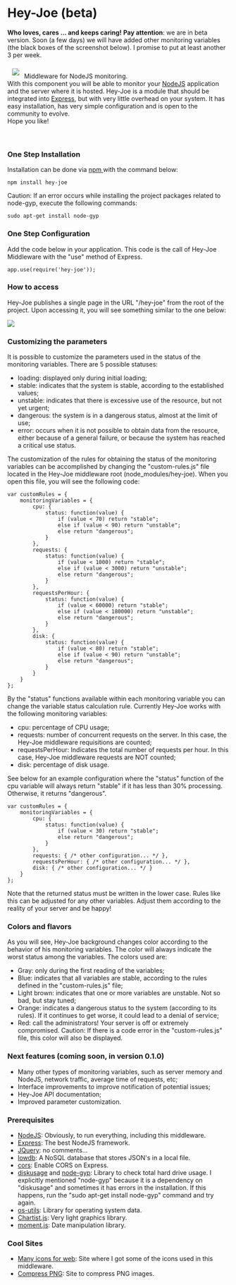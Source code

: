 # Hey-Joe (beta)
**Who loves, cares ... and keeps caring!**
**Pay attention**: we are in beta version. Soon (a few days) we will have added other monitoring variables (the black boxes of the screenshot below). I promise to put at least another 3 per week.
<br>

<a href="https://github.com/lgapontes/hey-joe"><img src="http://linu.com.br/hey-joe/logo-readme-git.png"  align="left" hspace="11" vspace="8"></a>

<br>
Middleware for NodeJS monitoring.
<br>
With this component you will be able to monitor your <a href="https://nodejs.org/en/">NodeJS</a> application and the server where it is hosted. Hey-Joe is a module that should be integrated into <a href="https://www.npmjs.com/package/express">Express</a>, but with very little overhead on your system. It has easy installation, has very simple configuration and is open to the community to evolve.
<br>
Hope you like!
<br><br><br>


### One Step Installation
Installation can be done via <a href="https://www.npmjs.com/"> npm </a> with the command below:

```
npm install hey-joe
```

Caution: If an error occurs while installing the project packages related to node-gyp, execute the following commands:

```
sudo apt-get install node-gyp
```

### One Step Configuration
Add the code below in your application. This code is the call of Hey-Joe Middleware with the "use" method of Express.

```
app.use(require('hey-joe'));
```

### How to access
Hey-Joe publishes a single page in the URL "/hey-joe" from the root of the project. Upon accessing it, you will see something similar to the one below:

<img src="http://linu.com.br/hey-joe/screenshot-0.0.9.png" />


### Customizing the parameters
It is possible to customize the parameters used in the status of the monitoring variables. There are 5 possible statuses:

* loading: displayed only during initial loading;
* stable: indicates that the system is stable, according to the established values;
* unstable: indicates that there is excessive use of the resource, but not yet urgent;
* dangerous: the system is in a dangerous status, almost at the limit of use;
* error: occurs when it is not possible to obtain data from the resource, either because of a general failure, or because the system has reached a critical use status.

The customization of the rules for obtaining the status of the monitoring variables can be accomplished by changing the "custom-rules.js" file located in the Hey-Joe middleware root (node_modules/hey-joe). When you open this file, you will see the following code:

```
var customRules = {
    monitoringVariables = {
        cpu: {
            status: function(value) {
                if (value < 70) return "stable";
                else if (value < 90) return "unstable";
                else return "dangerous";
            }
        },
        requests: {
            status: function(value) {
                if (value < 1000) return "stable";
                else if (value < 3000) return "unstable";
                else return "dangerous";
            }
        },
        requestsPerHour: {
            status: function(value) {
                if (value < 60000) return "stable";
                else if (value < 180000) return "unstable";
                else return "dangerous";
            }
        },
        disk: {
            status: function(value) {
                if (value < 80) return "stable";
                else if (value < 90) return "unstable";
                else return "dangerous";
            }
        }
    }
};
```

By the "status" functions available within each monitoring variable you can change the variable status calculation rule. Currently Hey-Joe works with the following monitoring variables:

* cpu: percentage of CPU usage;
* requests: number of concurrent requests on the server. In this case, the Hey-Joe middleware requisitions are counted;
* requestsPerHour: Indicates the total number of requests per hour. In this case, Hey-Joe middleware requests are NOT counted;
* disk: percentage of disk usage.

See below for an example configuration where the "status" function of the cpu variable will always return "stable" if it has less than 30% processing. Otherwise, it returns "dangerous".

```
var customRules = {
    monitoringVariables = {
        cpu: {
            status: function(value) {
                if (value < 30) return "stable";
                else return "dangerous";
            }
        },
        requests: { /* other configuration... */ },
        requestsPerHour: { /* other configuration... */ },
        disk: { /* other configuration... */ }
    }
};
```

Note that the returned status must be written in the lower case. Rules like this can be adjusted for any other variables. Adjust them according to the reality of your server and be happy!

### Colors and flavors

As you will see, Hey-Joe background changes color according to the behavior of his monitoring variables. The color will always indicate the worst status among the variables. The colors used are:

* Gray: only during the first reading of the variables;
* Blue: indicates that all variables are stable, according to the rules defined in the "custom-rules.js" file;
* Light brown: indicates that one or more variables are unstable. Not so bad, but stay tuned;
* Orange: indicates a dangerous status to the system (according to its rules). If it continues to get worse, it could lead to a denial of service;
* Red: call the administrators! Your server is off or extremely compromised. Caution: If there is a code error in the "custom-rules.js" file, this color will also be displayed.

### Next features (coming soon, in version 0.1.0)

* Many other types of monitoring variables, such as server memory and NodeJS, network traffic, average time of requests, etc;
* Interface improvements to improve notification of potential issues;
* Hey-Joe API documentation;
* Improved parameter customization.

### Prerequisites
* [NodeJS](https://nodejs.org/en/): Obviously, to run everything, including this middleware.
* [Express](https://www.npmjs.com/package/express): The best NodeJS framework.
* [JQuery](https://jquery.com/): no comments...
* [lowdb](https://www.npmjs.com/package/lowdb): A NoSQL database that stores JSON's in a local file.
* [cors](https://www.npmjs.com/package/cors): Enable CORS on Express.
* [diskusage](https://www.npmjs.com/package/diskusage) and [node-gyp](https://www.npmjs.com/package/node-gyp): Library to check total hard drive usage. I explicitly mentioned "node-gyp" because it is a dependency on "diskusage" and sometimes it has errors in the installation. If this happens, run the "sudo apt-get install node-gyp" command and try again.
* [os-utils](https://www.npmjs.com/package/os-utils): Library for operating system data.
* [Chartist.js](https://gionkunz.github.io/chartist-js/): Very light graphics library.
* [moment.js](https://momentjs.com/): Date manipulation library.

### Cool Sites
* [Many icons for web](https://icomoon.io/): Site where I got some of the icons used in this middleware.
* [Compress PNG](http://compresspng.com/): Site to compress PNG images.